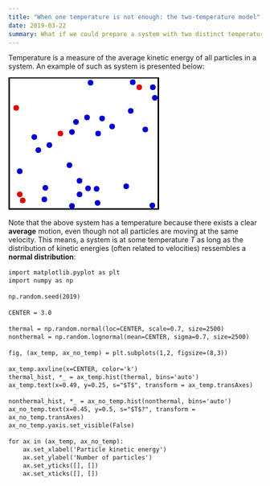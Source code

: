 ```yaml
---
title: "When one temperature is not enough: the two-temperature model"
date: 2019-03-22
summary: What if we could prepare a system with two distinct temperatures? What would it look like?
---
```


Temperature is a measure of the average kinetic energy of all particles in a system. An example of such as system is presented below:

![Translational motion of particles in a box. Some particles are colored red for better tracking.  [Image credit to A. Greg](https://en.wikipedia.org/wiki/Thermodynamic_temperature#/media/File:Translational_motion.gif)](/images/Translational_motion.gif)

Note that the above system has a temperature because there exists a clear **average** motion, even though not all particles are moving at the same velocity. This means, a system is at some temperature $T$ as long as the distribution of kinetic energies (often related to velocities) ressembles a **normal distribution**:

```{.pyplot include=images/plot_style.py caption="Examples of distribution of particle kinetic energies. *Left*: distribution of particle energies with a well-defined temperature $T$. *Right*: distribution of particle energies does not match an expected thermal equilibrium. It has no well-defined temperature."}
import matplotlib.pyplot as plt
import numpy as np

np.random.seed(2019)

CENTER = 3.0

thermal = np.random.normal(loc=CENTER, scale=0.7, size=2500)
nonthermal = np.random.lognormal(mean=CENTER, sigma=0.7, size=2500)

fig, (ax_temp, ax_no_temp) = plt.subplots(1,2, figsize=(8,3))

ax_temp.axvline(x=CENTER, color='k')
thermal_hist, *_ = ax_temp.hist(thermal, bins='auto')
ax_temp.text(x=0.49, y=0.25, s="$T$", transform = ax_temp.transAxes)

nonthermal_hist, *_ = ax_no_temp.hist(nonthermal, bins='auto')
ax_no_temp.text(x=0.45, y=0.5, s="$T$?", transform = ax_no_temp.transAxes)
ax_no_temp.yaxis.set_visible(False)

for ax in (ax_temp, ax_no_temp):
    ax.set_xlabel('Particle kinetic energy')
    ax.set_ylabel('Number of particles')
    ax.set_yticks([], [])
    ax.set_xticks([], [])
```